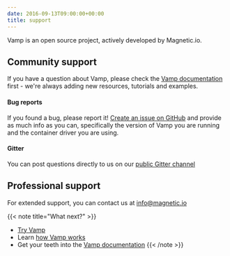 ```yaml
---
date: 2016-09-13T09:00:00+00:00
title: support   
---
```

Vamp is an open source project, actively developed by Magnetic.io.  

## Community support 
If you have a question about Vamp, please check the [Vamp documentation](/documentation/using-vamp/artifacts) first  - we're always adding new resources, tutorials and examples.

#### Bug reports
If you found a bug, please report it! [Create an issue on GitHub](https://github.com/magneticio/vamp/issues) and provide as much info as you can, specifically the version of Vamp you are running and the container driver you are using.

#### Gitter
You can post questions directly to us on our [public Gitter channel](https://gitter.im/magneticio/vamp)  

## Professional support
For extended support, you can contact us at [info@magnetic.io](mailto:info@magnetic.io) 


{{< note title="What next?" >}}
* [Try Vamp](/documentation/installation/hello-world) 
* Learn [how Vamp works](/documentation/how-vamp-works/architecture-and-components)
* Get your teeth into the [Vamp documentation](/documentation/using-vamp/artifacts)
{{< /note >}}


